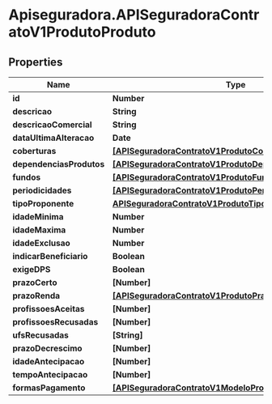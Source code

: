 # Apiseguradora.APISeguradoraContratoV1ProdutoProduto

## Properties
Name | Type | Description | Notes
------------ | ------------- | ------------- | -------------
**id** | **Number** |  | [optional] 
**descricao** | **String** |  | [optional] 
**descricaoComercial** | **String** |  | [optional] 
**dataUltimaAlteracao** | **Date** |  | [optional] 
**coberturas** | [**[APISeguradoraContratoV1ProdutoCobertura]**](APISeguradoraContratoV1ProdutoCobertura.md) |  | [optional] 
**dependenciasProdutos** | [**[APISeguradoraContratoV1ProdutoDependenciaProduto]**](APISeguradoraContratoV1ProdutoDependenciaProduto.md) |  | [optional] 
**fundos** | [**[APISeguradoraContratoV1ProdutoFundo]**](APISeguradoraContratoV1ProdutoFundo.md) |  | [optional] 
**periodicidades** | [**[APISeguradoraContratoV1ProdutoPeriodicidade]**](APISeguradoraContratoV1ProdutoPeriodicidade.md) |  | [optional] 
**tipoProponente** | [**APISeguradoraContratoV1ProdutoTipoProponente**](APISeguradoraContratoV1ProdutoTipoProponente.md) |  | [optional] 
**idadeMinima** | **Number** |  | [optional] 
**idadeMaxima** | **Number** |  | [optional] 
**idadeExclusao** | **Number** |  | [optional] 
**indicarBeneficiario** | **Boolean** |  | [optional] 
**exigeDPS** | **Boolean** |  | [optional] 
**prazoCerto** | **[Number]** |  | [optional] 
**prazoRenda** | [**[APISeguradoraContratoV1ProdutoPrazoRenda]**](APISeguradoraContratoV1ProdutoPrazoRenda.md) |  | [optional] 
**profissoesAceitas** | **[Number]** |  | [optional] 
**profissoesRecusadas** | **[Number]** |  | [optional] 
**ufsRecusadas** | **[String]** |  | [optional] 
**prazoDecrescimo** | **[Number]** |  | [optional] 
**idadeAntecipacao** | **[Number]** |  | [optional] 
**tempoAntecipacao** | **[Number]** |  | [optional] 
**formasPagamento** | [**[APISeguradoraContratoV1ModeloPropostaFormaPagamento]**](APISeguradoraContratoV1ModeloPropostaFormaPagamento.md) |  | [optional] 



